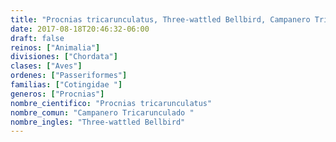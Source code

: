 ```yaml
---
title: "Procnias tricarunculatus, Three-wattled Bellbird, Campanero Tricarunculado "
date: 2017-08-18T20:46:32-06:00
draft: false
reinos: ["Animalia"]
divisiones: ["Chordata"]
clases: ["Aves"]
ordenes: ["Passeriformes"]
familias: ["Cotingidae "]
generos: ["Procnias"]
nombre_cientifico: "Procnias tricarunculatus"
nombre_comun: "Campanero Tricarunculado "
nombre_ingles: "Three-wattled Bellbird"
---
```

